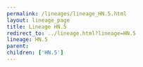 ```yaml
---
permalink: /lineages/lineage_HN.5.html
layout: lineage_page
title: Lineage HN.5
redirect_to: ../lineage.html?lineage=HN.5
lineage: HN.5
parent: 
children: ['HN.5']
---
```


